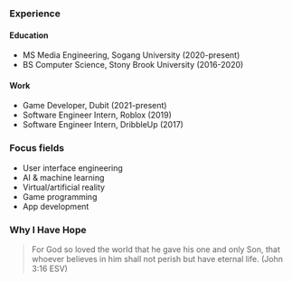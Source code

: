 ### Experience
#### Education
- MS Media Engineering, Sogang University (2020-present)
- BS Computer Science, Stony Brook University (2016-2020)

#### Work
- Game Developer, Dubit (2021-present)
- Software Engineer Intern, Roblox (2019)
- Software Engineer Intern, DribbleUp (2017)

### Focus fields
- User interface engineering
- AI & machine learning
- Virtual/artificial reality
- Game programming
- App development

### Why I Have Hope
> For God so loved the world that he gave his one and only Son, that whoever believes in him shall not perish but have eternal life. (John 3:16 ESV)

<!---
zaiisao/zaiisao is a ✨ special ✨ repository because its `README.md` (this file) appears on your GitHub profile.
You can click the Preview link to take a look at your changes.
--->
